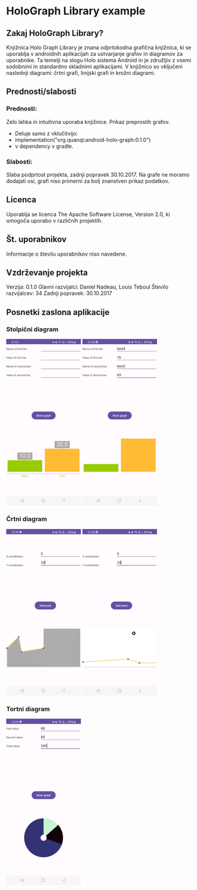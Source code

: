 # HoloGraph Library example

## Zakaj HoloGraph Library?
Knjižnica Holo Graph Library je znana odprtokodna grafična knjižnica, ki se uporablja v androidnih aplikacijah za ustvarjanje grafov in diagramov za uporabnike.
Ta temelji na slogu Holo sistema Android in je združljiv z vsemi sodobnimi in standardno skladnimi aplikacijami.
V knjižnico so vključeni naslednji diagrami: črtni grafi, linijski grafi in krožni diagrami.

## Prednosti/slabosti

### Prednosti:

Zelo lahka in intuitivna uporaba knjižnice. Prikaz preprostih grafov.
- Deluje samo z vklučitvijo:
- implementation("org.quanqi:android-holo-graph:0.1.0") 
- v dependency v gradle.

### Slabosti:

Slaba podprtost projekta, zadnji popravek 30.10.2017. Na grafe ne moramo dodajati osi, grafi niso primerni za bolj znanstven prikaz podatkov. 

## Licenca

Uporablja se licenca The Apache Software License, Version 2.0, ki omogoča uporabo v različnih projektih.

## Št. uporabnikov

Informacije o številu uporabnikov niso navedene.

## Vzdrževanje projekta

Verzija: 0.1.0
Glavni razvijalci: Daniel Nadeau, Louis Teboul
Število razvijalcev: 34
Zadnji popravek:  30.10.2017

## Posnetki zaslona aplikacije
### Stolpični diagram
<img src="bar1.jpg" width="200" alt="Example Image"/>
<img src="bar2.jpg" width="200" alt="Example Image"/>

### Črtni diagram
<img src="line1.jpg" width="200" alt="Example Image"/>
<img src="line2.jpg" width="200" alt="Example Image"/>

### Tortni diagram
<img src="pie1.jpg" width="200" alt="Example Image"/>
